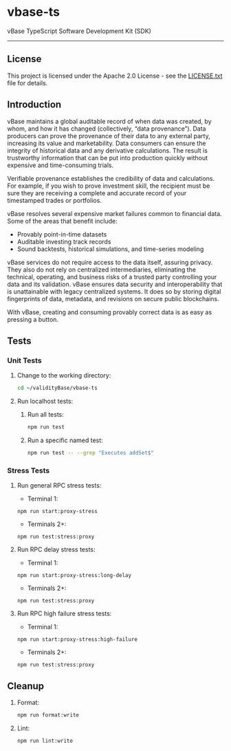 # vbase-ts

vBase TypeScript Software Development Kit (SDK)

---

## License

This project is licensed under the Apache 2.0 License - see the [LICENSE.txt](LICENSE.txt) file for details.

## Introduction

vBase maintains a global auditable record of when data was created, by whom, and how it has changed (collectively, “data provenance”). Data producers can prove the provenance of their data to any external party, increasing its value and marketability. Data consumers can ensure the integrity of historical data and any derivative calculations. The result is trustworthy information that can be put into production quickly without expensive and time-consuming trials.

Verifiable provenance establishes the credibility of data and calculations. For example, if you wish to prove investment skill, the recipient must be sure they are receiving a complete and accurate record of your timestamped trades or portfolios.

vBase resolves several expensive market failures common to financial data. Some of the areas that benefit include:

- Provably point-in-time datasets
- Auditable investing track records
- Sound backtests, historical simulations, and time-series modeling

vBase services do not require access to the data itself, assuring privacy. They also do not rely on centralized intermediaries, eliminating the technical, operating, and business risks of a trusted party controlling your data and its validation. vBase ensures data security and interoperability that is unattainable with legacy centralized systems. It does so by storing digital fingerprints of data, metadata, and revisions on secure public blockchains.

With vBase, creating and consuming provably correct data is as easy as pressing a button.

## Tests

### Unit Tests

1. Change to the working directory:

   ```bash
   cd ~/validityBase/vbase-ts
   ```

1. Run localhost tests:

   1. Run all tests:

      ```bash
      npm run test
      ```

   1. Run a specific named test:

      ```bash
      npm run test -- --grep "Executes addSet$"
      ```

### Stress Tests

1. Run general RPC stress tests:

   - Terminal 1:

   ```
   npm run start:proxy-stress
   ```

   - Terminals 2+:

   ```
   npm run test:stress:proxy
   ```

1. Run RPC delay stress tests:

   - Terminal 1:

   ```
   npm run start:proxy-stress:long-delay
   ```

   - Terminals 2+:

   ```
   npm run test:stress:proxy
   ```

1. Run RPC high failure stress tests:

   - Terminal 1:

   ```
   npm run start:proxy-stress:high-failure
   ```

   - Terminals 2+:

   ```
   npm run test:stress:proxy
   ```

## Cleanup

1. Format:

   ```bash
   npm run format:write
   ```

1. Lint:

   ```bash
   npm run lint:write
   ```
